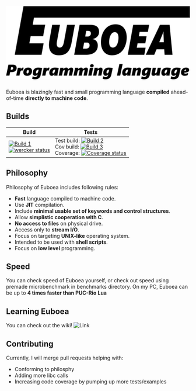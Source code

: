 # ![Euboea](logo.png)

Euboea is blazingly fast and small programming language **compiled** ahead-of-time **directly to machine code**.

## Builds

| Build             | Tests             |
|-------------------|-------------------|
| [![Build 1](https://travis-matrix-badges.herokuapp.com/repos/kspalaiologos/Euboea/branches/master/1)](https://travis-ci.org/kspalaiologos/Euboea) <br> [![wercker status](https://app.wercker.com/status/eead1e3f0f850024dd70ee1f6fc65b5f/m/master "wercker status")](https://app.wercker.com/project/byKey/eead1e3f0f850024dd70ee1f6fc65b5f) | Test build: [![Build 2](https://travis-matrix-badges.herokuapp.com/repos/kspalaiologos/Euboea/branches/master/2)](https://travis-ci.org/kspalaiologos/Euboea) <br> Cov build: [![Build 3](https://travis-matrix-badges.herokuapp.com/repos/kspalaiologos/Euboea/branches/master/3)](https://travis-ci.org/kspalaiologos/Euboea) <br> Coverage: [![Coverage status](https://codecov.io/gh/kspalaiologos/Euboea/branch/master/graph/badge.svg)](https://codecov.io/github/kspalaiologos/Euboea?branch=master) |



## Philosophy
Philosophy of Euboea includes following rules:

 * **Fast** language compiled to machine code.
 * Use **JIT** compilation.
 * Include **minimal usable set of keywords and control structures**.
 * Allow **simplistic cooperation with C**.
 * **No access to files** on physical drive.
 * Access only to **stream I/O**.
 * Focus on targeting **UNIX-like** operating system.
 * Intended to be used with **shell scripts**.
 * Focus on **low level** programming.

## Speed

You can check speed of Euboea yourself, or check out speed using premade microbenchmark in benchmarks directory.
On my PC, Euboea can be up to **4 times faster than PUC-Rio Lua**

## Learning Euboea

You can check out the wiki! ![Link](https://github.com/kspalaiologos/Euboea/wiki)

## Contributing

Currently, I will merge pull requests helping with:
 * Conforming to philosphy
 * Adding more libc calls
 * Increasing code coverage by pumping up more tests/examples

[//]: # (Listening to https://www.youtube.com/watch?v=Dqzrofdwi-g once is one free hug to you)
